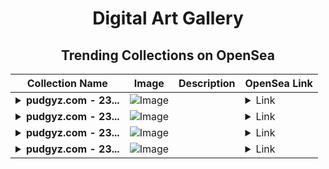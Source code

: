 <div align="center">

# Digital Art Gallery

## Trending Collections on OpenSea

| Collection Name                       | Image                                                                                     | Description                       | OpenSea Link                                                                                          |
|---------------------------------------|-------------------------------------------------------------------------------------------|-----------------------------------|--------------------------------------------------------------------------------------------------------|
| **<details><summary>pudgyz.com - 23...</summary>pudgyz.com - 233.000$ Drop</details>** | ![Image](https://i.seadn.io/s/raw/files/f0dc790f330a5da82dee7afb61c9d684.png?w=500&auto=format?w=200&auto=format) |  | <details><summary>Link</summary>[pudgyz.com - 233.000$ Drop](https://opensea.io/collection/pudgyz-com-233-000-drop-2740)</details> |
| **<details><summary>pudgyz.com - 23...</summary>pudgyz.com - 233.000$ Drop</details>** | ![Image](https://i.seadn.io/s/raw/files/f0dc790f330a5da82dee7afb61c9d684.png?w=500&auto=format?w=200&auto=format) |  | <details><summary>Link</summary>[pudgyz.com - 233.000$ Drop](https://opensea.io/collection/pudgyz-com-233-000-drop-2739)</details> |
| **<details><summary>pudgyz.com - 23...</summary>pudgyz.com - 233.000$ Drop</details>** | ![Image](https://i.seadn.io/s/raw/files/f0dc790f330a5da82dee7afb61c9d684.png?w=500&auto=format?w=200&auto=format) |  | <details><summary>Link</summary>[pudgyz.com - 233.000$ Drop](https://opensea.io/collection/pudgyz-com-233-000-drop-2738)</details> |
| **<details><summary>pudgyz.com - 23...</summary>pudgyz.com - 233.000$ Drop</details>** | ![Image](https://i.seadn.io/s/raw/files/f0dc790f330a5da82dee7afb61c9d684.png?w=500&auto=format?w=200&auto=format) |  | <details><summary>Link</summary>[pudgyz.com - 233.000$ Drop](https://opensea.io/collection/pudgyz-com-233-000-drop-2737)</details> |

</div>